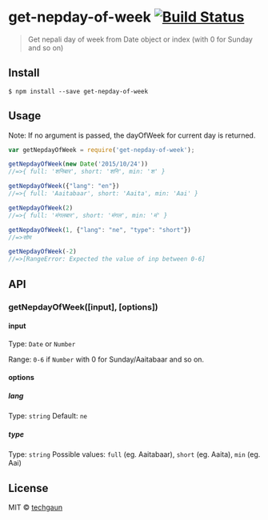 # get-nepday-of-week [![Build Status](https://travis-ci.org/techgaun/get-nepday-of-week.svg?branch=master)](https://travis-ci.org/techgaun/get-nepday-of-week)

> Get nepali day of week from Date object or index (with 0 for Sunday and so on)


## Install

```
$ npm install --save get-nepday-of-week
```


## Usage

Note: If no argument is passed, the dayOfWeek for current day is returned.

```js
var getNepdayOfWeek = require('get-nepday-of-week');

getNepdayOfWeek(new Date('2015/10/24'))
//=>{ full: 'शनिबार', short: 'शनि', min: 'श' }

getNepdayOfWeek({"lang": "en"})
//=>{ full: 'Aaitabaar', short: 'Aaita', min: 'Aai' }

getNepdayOfWeek(2)
//=>{ full: 'मंगलबार', short: 'मंगल', min: 'मं' }

getNepdayOfWeek(1, {"lang": "ne", "type": "short"})
//=>सोम

getNepdayOfWeek(-2)
//=>[RangeError: Expected the value of inp between 0-6]
```


## API

### getNepdayOfWeek([input], [options])

#### input

Type: `Date` or `Number`

Range: `0-6` if `Number` with 0 for Sunday/Aaitabaar and so on.

#### options

##### lang

Type: `string`
Default: `ne`

##### type

Type: `string`
Possible values: `full` (eg. Aaitabaar), `short` (eg. Aaita), `min` (eg. Aai)


## License

MIT © [techgaun](http://samar.techgaun.com)
